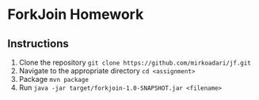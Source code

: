 ForkJoin Homework
==========================

Instructions
---------

1. Clone the repository `git clone https://github.com/mirkoadari/jf.git`
2. Navigate to the appropriate directory `cd <assignment>`
3. Package `mvn package`
4. Run `java -jar target/forkjoin-1.0-SNAPSHOT.jar <filename>`
